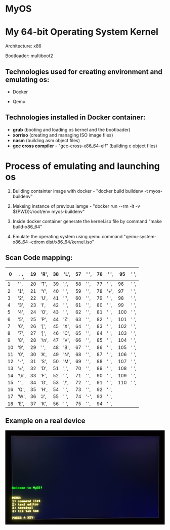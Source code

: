# MyOS
<h1>My 64-bit Operating System Kernel</h1>

Architecture: x86

Bootloader: multiboot2


<h2>Technologies used for creating environment and emulating os:</h2>

- Docker

- Qemu


<h2>Technologies installed in Docker container:</h2>

- <b>grub</b> (booting and loading os kernel and the bootloader)
- <b>xorriso</b> (creating and managing ISO image files)
- <b>nasm</b> (building asm object files)
- <b>gcc cross compiler</b> - "gcc-cross-x86_64-elf" (building c object files)


<h1>Process of emulating and launching os</h1>

1) Building containter image with docker - "docker build buildenv -t myos-buildenv"
  
  
2) Makeing instance of previous iamge - "docker run --rm -it -v ${PWD}:/root/env myos-buildenv"


4) Inside docker container generate the kernel.iso file by command "make build-x86_64"


6) Emulate the operating system using qemu command "qemu-system-x86_64 -cdrom dist/x86_64/kernel.iso"


<h2>Scan Code mapping: </h2>


<table>
<thead>
  <tr>
    <th>0</th>
    <th>&nbsp;&nbsp;&nbsp;<br>' ',</th>
    <th>19</th>
    <th>'R',</th>
    <th>38</th>
    <th>'L',</th>
    <th>57</th>
    <th>' ',</th>
    <th>76</th>
    <th>' ',</th>
    <th>95</th>
    <th>' ',</th>
  </tr>
</thead>
<tbody>
  <tr>
    <td>1</td>
    <td>' ',</td>
    <td>20</td>
    <td>'T',</td>
    <td>39</td>
    <td>';',</td>
    <td>58</td>
    <td>' ',</td>
    <td>77</td>
    <td>' ',</td>
    <td>96</td>
    <td>' ',</td>
  </tr>
  <tr>
    <td>2</td>
    <td>'1',</td>
    <td>21</td>
    <td>'Y',</td>
    <td>40</td>
    <td>' ',</td>
    <td>59</td>
    <td>' ',</td>
    <td>78</td>
    <td>'+',</td>
    <td>97</td>
    <td>' ',</td>
  </tr>
  <tr>
    <td>3</td>
    <td>'2',</td>
    <td>22</td>
    <td>'U',</td>
    <td>41</td>
    <td>'`',</td>
    <td>60</td>
    <td>' ',</td>
    <td>79</td>
    <td>' ',</td>
    <td>98</td>
    <td>' ',</td>
  </tr>
  <tr>
    <td>4</td>
    <td>'3',</td>
    <td>23</td>
    <td>'I',</td>
    <td>42</td>
    <td>' ',</td>
    <td>61</td>
    <td>' ',</td>
    <td>80</td>
    <td>' ',</td>
    <td>99</td>
    <td>' ',</td>
  </tr>
  <tr>
    <td>5</td>
    <td>'4',</td>
    <td>24</td>
    <td>'O',</td>
    <td>43</td>
    <td>' ',</td>
    <td>62</td>
    <td>' ',</td>
    <td>81</td>
    <td>' ',</td>
    <td>100</td>
    <td>' ',</td>
  </tr>
  <tr>
    <td>6</td>
    <td>'5',</td>
    <td>25</td>
    <td>'P',</td>
    <td>44</td>
    <td>'Z',</td>
    <td>63</td>
    <td>' ',</td>
    <td>82</td>
    <td>' ',</td>
    <td>101</td>
    <td>' ',</td>
  </tr>
  <tr>
    <td>7</td>
    <td>'6',</td>
    <td>26</td>
    <td>'[',</td>
    <td>45</td>
    <td>'X',</td>
    <td>64</td>
    <td>' ',</td>
    <td>83</td>
    <td>' ',</td>
    <td>102</td>
    <td>' ',</td>
  </tr>
  <tr>
    <td>8</td>
    <td>'7',</td>
    <td>27</td>
    <td>']',</td>
    <td>46</td>
    <td>'C',</td>
    <td>65</td>
    <td>' ',</td>
    <td>84</td>
    <td>' ',</td>
    <td>103</td>
    <td>' ',</td>
  </tr>
  <tr>
    <td>9</td>
    <td>'8',</td>
    <td>28</td>
    <td>'\n',</td>
    <td>47</td>
    <td>'V',</td>
    <td>66</td>
    <td>' ',</td>
    <td>85</td>
    <td>' ',</td>
    <td>104</td>
    <td>' ',</td>
  </tr>
  <tr>
    <td>10</td>
    <td>'9',</td>
    <td>29</td>
    <td>' ',</td>
    <td>48</td>
    <td>'B',</td>
    <td>67</td>
    <td>' ',</td>
    <td>86</td>
    <td>' ',</td>
    <td>105</td>
    <td>' ',</td>
  </tr>
  <tr>
    <td>11</td>
    <td>'0',</td>
    <td>30</td>
    <td>'A',</td>
    <td>49</td>
    <td>'N',</td>
    <td>68</td>
    <td>' ',</td>
    <td>87</td>
    <td>' ',</td>
    <td>106</td>
    <td>' ',</td>
  </tr>
  <tr>
    <td>12</td>
    <td>'-',</td>
    <td>31</td>
    <td>'S',</td>
    <td>50</td>
    <td>'M',</td>
    <td>69</td>
    <td>' ',</td>
    <td>88</td>
    <td>' ',</td>
    <td>107</td>
    <td>' ',</td>
  </tr>
  <tr>
    <td>13</td>
    <td>'=',</td>
    <td>32</td>
    <td>'D',</td>
    <td>51</td>
    <td>',',</td>
    <td>70</td>
    <td>' ',</td>
    <td>89</td>
    <td>' ',</td>
    <td>108</td>
    <td>' ',</td>
  </tr>
  <tr>
    <td>14</td>
    <td>'\b',</td>
    <td>33</td>
    <td>'F',</td>
    <td>52</td>
    <td>'.',</td>
    <td>71</td>
    <td>' ',</td>
    <td>90</td>
    <td>' ',</td>
    <td>109</td>
    <td>' ',</td>
  </tr>
  <tr>
    <td>15</td>
    <td>' ',</td>
    <td>34</td>
    <td>'G',</td>
    <td>53</td>
    <td>'/',</td>
    <td>72</td>
    <td>' ',</td>
    <td>91</td>
    <td>' ',</td>
    <td>110</td>
    <td>' ',</td>
  </tr>
  <tr>
    <td>16</td>
    <td>'Q',</td>
    <td>35</td>
    <td>'H',</td>
    <td>54</td>
    <td>' ',</td>
    <td>73</td>
    <td>' ',</td>
    <td>92</td>
    <td>' ',</td>
    <td></td>
    <td></td>
  </tr>
  <tr>
    <td>17</td>
    <td>'W',</td>
    <td>36</td>
    <td>'J',</td>
    <td>55</td>
    <td>' ',</td>
    <td>74</td>
    <td>'-',</td>
    <td>93</td>
    <td>' ',</td>
    <td></td>
    <td></td>
  </tr>
  <tr>
    <td>18</td>
    <td>'E',</td>
    <td>37</td>
    <td>'K',</td>
    <td>56</td>
    <td>' ',</td>
    <td>75</td>
    <td>' ',</td>
    <td>94</td>
    <td>' ',</td>
    <td></td>
    <td></td>
  </tr>
</tbody>
</table>

<h2>Example on a real device</h2>
<img src =https://github.com/mateushzet/MyOS/blob/ec55c162626dba94c6611ca839cc2d8f793dd6b4/photo.jpg>
